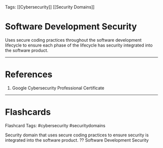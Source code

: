Tags: [[Cybersecurity]] [[Security Domains]]

# Software Development Security

Uses secure coding practices throughout the software development lifecycle to ensure each phase of the lifecycle has security integrated into the software product.

---

# References

1. Google Cybersecurity Professional Certificate

---

# Flashcards

Flashcard Tags: #cybersecurity #securitydomains

Security domain that uses secure coding practices to ensure security is integrated into the software product.
??
Software Development Security

<!--SR:!2024-06-21,41,290!2024-06-16,36,270-->
